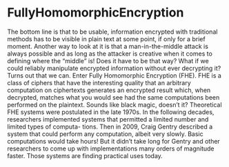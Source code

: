 # FullyHomomorphicEncryption

The bottom line is that to be usable, information encrypted with traditional methods has to be visible in plain text at some point, if only for a brief moment. Another way to look at it is that a man-in-the-middle attack is always possible and as long as the attacker is creative when it comes to defining where the “middle” is!
Does it have to be that way? What if we could reliably manipulate encrypted information without ever decrypting it? Turns out that we can. Enter Fully Homomorphic Encryption (FHE). FHE is a class of ciphers that have the interesting quality that an arbitrary computation on ciphertexts generates an encrypted result which, when decrypted, matches what you would see had the same computations been performed on the plaintext. Sounds like black magic, doesn’t it? Theoretical FHE systems were postulated in the late 1970s. In the following decades, researchers implemented systems that permitted a limited number and limited types of computa- tions. Then in 2009, Craig Gentry described a system that could perform any computation, albeit very slowly. Basic computations would take hours! But it didn’t take long for Gentry and other researchers to come up with implementations many orders of magnitude faster. Those systems are finding practical uses today.
